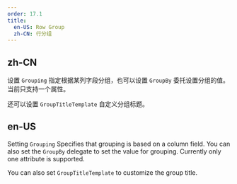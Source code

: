 ```yaml
---
order: 17.1
title:
  en-US: Row Group
  zh-CN: 行分组
---
```


## zh-CN

设置 `Grouping` 指定根据某列字段分组，也可以设置 `GroupBy` 委托设置分组的值。当前只支持一个属性。

还可以设置 `GroupTitleTemplate` 自定义分组标题。

## en-US

Setting `Grouping` Specifies that grouping is based on a column field.
You can also set the `GroupBy` delegate to set the value for grouping.
Currently only one attribute is supported. 

You can also set `GroupTitleTemplate` to customize the group title.
